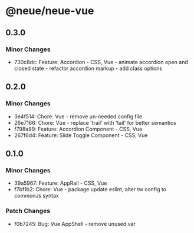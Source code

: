 # @neue/neue-vue

## 0.3.0

### Minor Changes

- 730c8dc: Feature: Accordion - CSS, Vue - animate accordion open and closed state - refactor accordion markup - add class options

## 0.2.0

### Minor Changes

- 3e4f514: Chore: Vue - remove un-needed config file
- 26e7166: Chore: Vue - replace 'trail' with 'tail' for better semantics
- f798a89: Feature: Accordion Component - CSS, Vue
- 267f6d4: Feature: Slide Toggle Component - CSS, Vue

## 0.1.0

### Minor Changes

- 39a5967: Feature: AppRail - CSS, Vue
- f7bf1b2: Chore: Vue - package update eslint, alter tw config to commonJs syntax

### Patch Changes

- f0b7245: Bug: Vue AppShell - remove unused var
